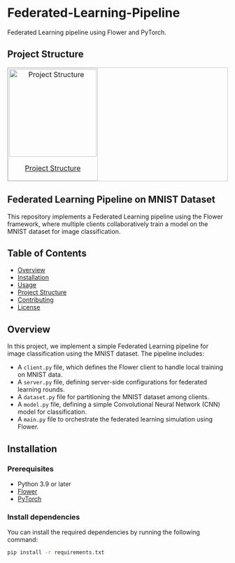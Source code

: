# Federated-Learning-Pipeline

Federated Learning pipeline using Flower and PyTorch.

## Project Structure

<div align="center">
<table border=0 style="border: 1.2px solid #c6c6c6 !important; border-spacing: 2px; width: auto !important;">
  <tr><td valign=top style="border: 1.2px solid #c6c6c6 !important; padding: 2px !important;">
    <a href="https://github.com/NaderNemati/Federated-Learning-Pipeline" target="_blank">
      <div align=center valign=top><img src="https://raw.githubusercontent.com/NaderNemati/Federated-Learning-Pipeline/main/images/federated_learning_pipeline.png" alt="Project Structure" style="margin: 0px !important; height: 200px !important;">
        <p>Project Structure</p>
      </div>
    </a>
  </td></tr></table>
</div>

## Federated Learning Pipeline on MNIST Dataset

This repository implements a Federated Learning pipeline using the Flower framework, where multiple clients collaboratively train a model on the MNIST dataset for image classification.

## Table of Contents
- [Overview](#overview)
- [Installation](#installation)
- [Usage](#usage)
- [Project Structure](#project-structure)
- [Contributing](#contributing)
- [License](#license)

## Overview

In this project, we implement a simple Federated Learning pipeline for image classification using the MNIST dataset. The pipeline includes:
- A `client.py` file, which defines the Flower client to handle local training on MNIST data.
- A `server.py` file, defining server-side configurations for federated learning rounds.
- A `dataset.py` file for partitioning the MNIST dataset among clients.
- A `model.py` file, defining a simple Convolutional Neural Network (CNN) model for classification.
- A `main.py` file to orchestrate the federated learning simulation using Flower.

## Installation

### Prerequisites
- Python 3.9 or later
- [Flower](https://flower.dev/)
- [PyTorch](https://pytorch.org/)

### Install dependencies

You can install the required dependencies by running the following command:

```bash
pip install -r requirements.txt
